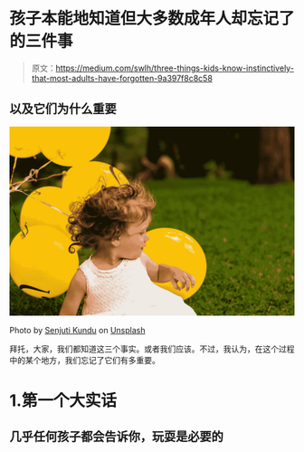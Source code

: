 # 孩子本能地知道但大多数成年人却忘记了的三件事

> 原文：<https://medium.com/swlh/three-things-kids-know-instinctively-that-most-adults-have-forgotten-9a397f8c8c58>

## 以及它们为什么重要

![](img/7080e916539dca621c590f43b20739e0.png)

Photo by [Senjuti Kundu](https://unsplash.com/@senjuti?utm_source=medium&utm_medium=referral) on [Unsplash](https://unsplash.com?utm_source=medium&utm_medium=referral)

拜托，大家，我们都知道这三个事实。或者我们应该。不过，我认为，在这个过程中的某个地方，我们忘记了它们有多重要。

# 1.第一个大实话

## 几乎任何孩子都会告诉你，**玩耍是必要的**